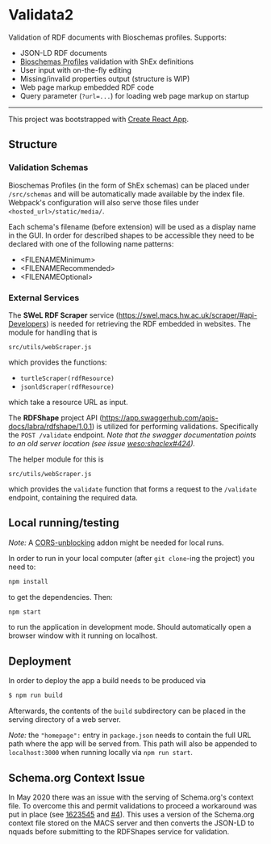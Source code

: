 # Validata2
Validation of RDF documents with Bioschemas profiles. Supports:

* JSON-LD RDF documents
* [Bioschemas Profiles](https://bioschemas.org/profiles/) validation with ShEx definitions
* User input with on-the-fly editing
* Missing/invalid properties output (structure is WIP)
* Web page markup embedded RDF code
* Query parameter (`?url=...`) for loading web page markup on startup

---

This project was bootstrapped with [Create React App](https://github.com/facebook/create-react-app).

## Structure

### Validation Schemas
Bioschemas Profiles (in the form of ShEx schemas) can be placed under `/src/schemas` and will be automatically made available by the index file. Webpack's configuration will also serve those files under `<hosted_url>/static/media/`.

Each schema's filename (before extension) will be used as a display name in the GUI. In order for described shapes to be accessible they need to be declared with one of the following name patterns:

* \<FILENAMEMinimum>
* \<FILENAMERecommended>
* \<FILENAMEOptional> 

### External Services
The **SWeL RDF Scraper** service (https://swel.macs.hw.ac.uk/scraper/#api-Developers) is needed for retrieving the RDF embedded in websites. The module for handling that is 

`src/utils/webScraper.js`

which provides the functions:
* `turtleScraper(rdfResource)`
* `jsonldScraper(rdfResource)`

which take a resource URL as input.

The **RDFShape** project API (https://app.swaggerhub.com/apis-docs/labra/rdfshape/1.0.1) is utilized for performing validations. Specifically the `POST /validate` endpoint. *Note that the swagger documentation points to an old server location (see issue [weso:shaclex#424](https://github.com/weso/shaclex/issues/424)).*

The helper module for this is 

`src/utils/webScraper.js`

which provides the `validate` function that forms a request to the `/validate` endpoint, containing the required data.

## Local running/testing
*Note:* A [CORS-unblocking](https://chrome.google.com/webstore/detail/allow-cors-access-control/lhobafahddgcelffkeicbaginigeejlf?hl=en) addon might be needed for local runs.

In order to run in your local computer (after `git clone`-ing the project) you need to:

```bash
npm install
```
to get the dependencies. Then:

```bash
npm start
```
to run the application in development mode. Should automatically open a browser window with it running on localhost.

## Deployment
In order to deploy the app a build needs to be produced via
```bash
$ npm run build
```

Afterwards, the contents of the `build` subdirectory can be placed in the serving directory of a web server.

*Note:* the `"homepage":` entry in `package.json` needs to contain the full URL path where the app will be served from. This path will also be appended to `localhost:3000` when running locally via `npm run start`.

## Schema.org Context Issue

In May 2020 there was an issue with the serving of Schema.org's context file. To overcome this and permit validations to proceed a workaround was put in place (see [1623545](https://github.com/jathanasiou/hw-dissertation-validata2/commit/1623545785db96cdeeb4b8da58b83ac8e22d2138) and [#4](https://github.com/jathanasiou/hw-dissertation-validata2/issues/4)). This uses a version of the Schema.org context file stored on the MACS server and then converts the JSON-LD to nquads before submitting to the RDFShapes service for validation.

